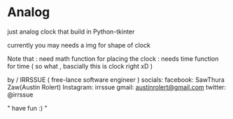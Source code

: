 # Analog
just analog clock that build in Python-tkinter
 
currently you may needs a img for shape of clock

Note that : need math function for placing the clock 
          : needs time function for time ( so what , bascially this is clock right xD )
          
          
          
by / IRRSSUE ( free-lance software engineer ) 
   socials:
       facebook: SawThura Zaw(Austin Rolert) 
       Instagram: irrssue
       gmail: austinrolert@gmail.com
       twitter: @irrssue
       
   " have fun :) " 
